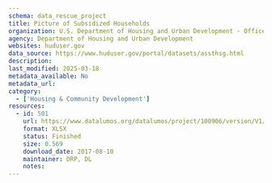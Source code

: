 ```yaml
---
schema: data_rescue_project 
title: Picture of Subsidized Households
organization: U.S. Department of Housing and Urban Development - Office of Policy Development and Research
agency: Department of Housing and Urban Development
websites: huduser.gov
data_source: https://www.huduser.gov/portal/datasets/assthsg.html
description: 
last_modified: 2025-03-18
metadata_available: No
metadata_url: 
category:
  - ['Housing & Community Development'] 
resources:
  - id: 501
    url: https://www.datalumos.org/datalumos/project/100906/version/V1/view
    format: XLSX
    status: Finished
    size: 0.569
    download_date: 2017-08-10
    maintainer: DRP, DL
    notes: 
---
```

